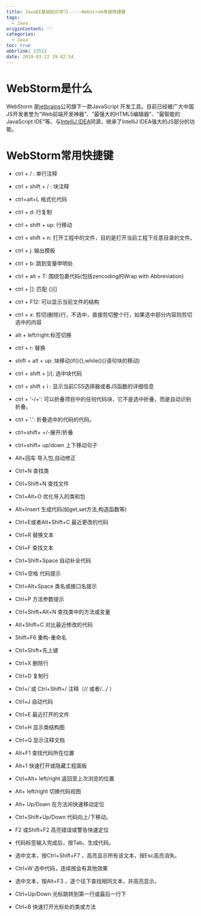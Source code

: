 ```yaml
---
title: JavaEE基础知识学习-----Webstrom常用快捷键
tags:
  - Java
originContent: ''
categories:
  - Java
toc: true
abbrlink: 13512
date: 2019-03-22 19:42:54
---
```

# WebStorm是什么

WebStorm 是[jetbrains](https://baike.baidu.com/item/jetbrains)公司旗下一款JavaScript 开发工具。目前已经被广大中国JS开发者誉为“Web前端开发神器”、“最强大的HTML5编辑器”、“最智能的JavaScript IDE”等。与[IntelliJ IDEA](https://baike.baidu.com/item/IntelliJ%20IDEA)同源，继承了IntelliJ IDEA强大的JS部分的功能。
<!-- more -->
# WebStorm常用快捷键

- ctrl + / : 单行注释
- ctrl + shift + / : 块注释

- ctrl+alt+L 格式化代码

- ctrl + d: 行复制

- ctrl + shift + up: 行移动

- ctrl + shift + n: 打开工程中的文件，目的是打开当前工程下任意目录的文件。

- ctrl + j: 输出模板

- ctrl + b: 跳到变量申明处

- ctrl + alt + T: 围绕包裹代码(包括zencoding的Wrap with Abbreviation)

- ctrl + []: 匹配 {}[]

- ctrl + F12: 可以显示当前文件的结构

- ctrl + x: 剪切(删除)行，不选中，直接剪切整个行，如果选中部分内容则剪切选中的内容

- alt + left/right:标签切换

- ctrl + r: 替换

- shift + alt + up: 块移动(if(){},while(){}语句块的移动)

- ctrl + shift + ]/[: 选中块代码

- ctrl + shift + i : 显示当前CSS选择器或者JS函数的详细信息

- ctrl + '-/+': 可以折叠项目中的任何代码块，它不是选中折叠，而是自动识别折叠。

- ctrl + '.': 折叠选中的代码的代码。

- ctrl+shift+ +/-展开/折叠

- ctrl+shift+ up/down 上下移动句子

- Alt+回车 导入包,自动修正

- Ctrl+N 查找类

- Ctrl+Shift+N 查找文件

- Ctrl+Alt+O 优化导入的类和包

- Alt+Insert 生成代码(如get,set方法,构造函数等)

- Ctrl+E或者Alt+Shift+C 最近更改的代码

- Ctrl+R 替换文本

- Ctrl+F 查找文本

- Ctrl+Shift+Space 自动补全代码

- Ctrl+空格 代码提示

- Ctrl+Alt+Space 类名或接口名提示

- Ctrl+P 方法参数提示

- Ctrl+Shift+Alt+N 查找类中的方法或变量

- Alt+Shift+C 对比最近修改的代码

- Shift+F6 重构-重命名

- Ctrl+Shift+先上键

- Ctrl+X 删除行

- Ctrl+D 复制行

- Ctrl+/ 或 Ctrl+Shift+/ 注释（// 或者/.../ ）

- Ctrl+J 自动代码

- Ctrl+E 最近打开的文件

- Ctrl+H 显示类结构图

- Ctrl+Q 显示注释文档

- Alt+F1 查找代码所在位置

- Alt+1 快速打开或隐藏工程面板

- Ctrl+Alt+ left/right 返回至上次浏览的位置

- Alt+ left/right 切换代码视图

- Alt+ Up/Down 在方法间快速移动定位

- Ctrl+Shift+Up/Down 代码向上/下移动。

- F2 或Shift+F2 高亮错误或警告快速定位

- 代码标签输入完成后，按Tab，生成代码。

- 选中文本，按Ctrl+Shift+F7 ，高亮显示所有该文本，按Esc高亮消失。

- Ctrl+W 选中代码，连续按会有其他效果

- 选中文本，按Alt+F3 ，逐个往下查找相同文本，并高亮显示。

- Ctrl+Up/Down 光标跳转到第一行或最后一行下

- Ctrl+B 快速打开光标处的类或方法

